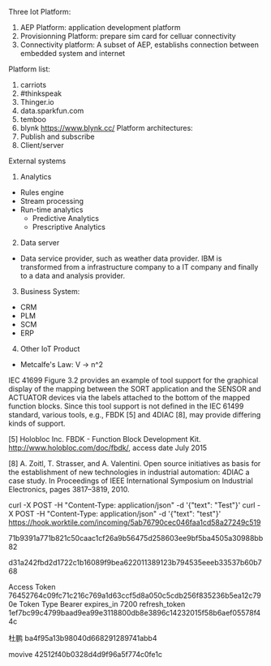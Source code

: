 Three Iot Platform:
1. AEP Platform: application development platform
2. Provisionning Platform: prepare sim card for celluar connectivity
3. Connectivity platform: A subset of AEP, establishs connection between embedded system and internet

Platform list:
1. carriots
2. #thinkspeak
3. Thinger.io
4. data.sparkfun.com
5. temboo
6. blynk
  https://www.blynk.cc/
Platform architectures:
1. Publish and subscribe
2. Client/server

External systems
1. Analytics
  * Rules engine
  * Stream processing
  * Run-time analytics
    * Predictive Analytics
    * Prescriptive Analytics

2. Data server
  * Data service provider, such as weather data provider. IBM is transformed from a infrastructure company to a IT company and finally to a data and analysis provider.
3. Business System:
  * CRM
  * PLM
  * SCM
  * ERP
4. Other IoT Product
  * Metcalfe's Law: V -> n^2

IEC 41699
  Figure 3.2 provides an example of tool support for the graphical display of the
  mapping between the SORT application and the SENSOR and ACTUATOR devices
  via the labels attached to the bottom of the mapped function blocks. Since
  this tool support is not defined in the IEC 61499 standard, various tools, e.g.,
  FBDK [5] and 4DIAC [8], may provide differing kinds of support.

[5] Holobloc Inc. FBDK - Function Block Development Kit.
http://www.holobloc.com/doc/fbdk/, access date July 2015

[8] A. Zoitl, T. Strasser, and A. Valentini. Open source initiatives as basis for
the establishment of new technologies in industrial automation: 4DIAC a
case study. In Proceedings of IEEE International Symposium on Industrial
Electronics, pages 3817–3819, 2010.

curl -X POST -H "Content-Type: application/json" -d '{"text": "Test"}' curl -X POST -H "Content-Type: application/json" -d '{"text": "test"}' https://hook.worktile.com/incoming/5ab76790cec046faa1cd58a27249c519

71b9391a771b821c50caac1cf26a9b56475d258603ee9bf5ba4505a30988bb82


d31a242fbd2d1722c1b16089f9bea622011389123b794535eeeb33537b60b768

Access Token
76452764c09fc71c216c769a1d63ccf5d8a050c5cdb256f835236b5ea12c790e
Token Type
Bearer
expires_in
7200
refresh_token
1ef7bc99c4799baad9ea99e3118800db8e3896c14232015f58b6aef05578f44c

杜鹏
ba4f95a13b98040d668291289741abb4

movive
42512f40b0328d4d9f96a5f774c0fe1c

